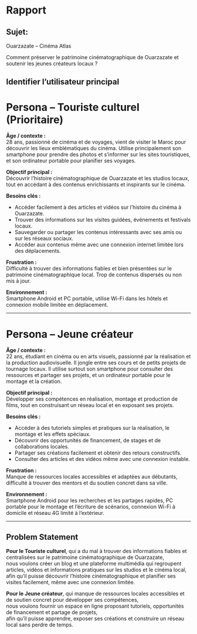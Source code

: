 # Rapport


## Sujet:
Ouarzazate – Cinéma Atlas

Comment préserver le patrimoine cinématographique de Ouarzazate et soutenir les jeunes créateurs locaux ?

## Identifier l’utilisateur principal

# Persona – Touriste culturel (Prioritaire)

**Âge / contexte :**  
28 ans, passionné de cinéma et de voyages, vient de visiter le Maroc pour découvrir les lieux emblématiques du cinéma. Utilise principalement son smartphone pour prendre des photos et s’informer sur les sites touristiques, et son ordinateur portable pour planifier ses voyages.

**Objectif principal :**  
Découvrir l’histoire cinématographique de Ouarzazate et les studios locaux, tout en accédant à des contenus enrichissants et inspirants sur le cinéma.

**Besoins clés :**  
- Accéder facilement à des articles et vidéos sur l’histoire du cinéma à Ouarzazate.  
- Trouver des informations sur les visites guidées, événements et festivals locaux.  
- Sauvegarder ou partager les contenus intéressants avec ses amis ou sur les réseaux sociaux.  
- Accéder aux contenus même avec une connexion internet limitée lors des déplacements.

**Frustration :**  
Difficulté à trouver des informations fiables et bien présentées sur le patrimoine cinématographique local. Trop de contenus dispersés ou non mis à jour.

**Environnement :**  
Smartphone Android et PC portable, utilise Wi-Fi dans les hôtels et connexion mobile limitée en déplacement.


--------------

# Persona – Jeune créateur

**Âge / contexte :**  
22 ans, étudiant en cinéma ou en arts visuels, passionné par la réalisation et la production audiovisuelle. Il jongle entre ses cours et de petits projets de tournage locaux. Il utilise surtout son smartphone pour consulter des ressources et partager ses projets, et un ordinateur portable pour le montage et la création.

**Objectif principal :**  
Développer ses compétences en réalisation, montage et production de films, tout en construisant un réseau local et en exposant ses projets.

**Besoins clés :**  
- Accéder à des tutoriels simples et pratiques sur la réalisation, le montage et les effets spéciaux.  
- Découvrir des opportunités de financement, de stages et de collaborations locales.  
- Partager ses créations facilement et obtenir des retours constructifs.  
- Consulter des articles et des vidéos même avec une connexion instable.

**Frustration :**  
Manque de ressources locales accessibles et adaptées aux débutants, difficulté à trouver des mentors et du soutien concret dans sa ville.

**Environnement :**  
Smartphone Android pour les recherches et les partages rapides, PC portable pour le montage et l’écriture de scénarios, connexion Wi-Fi à domicile et réseau 4G limité à l’extérieur.


-------------

## Problem Statement

**Pour le Touriste culturel**, qui a du mal à trouver des informations fiables et centralisées sur le patrimoine cinématographique de Ouarzazate,  
nous voulons créer un blog et une plateforme multimédia qui regroupent articles, vidéos et informations pratiques sur les studios et le cinéma local,  
afin qu’il puisse découvrir l’histoire cinématographique et planifier ses visites facilement, même avec une connexion limitée.

**Pour le Jeune créateur**, qui manque de ressources locales accessibles et de soutien concret pour développer ses compétences,  
nous voulons fournir un espace en ligne proposant tutoriels, opportunités de financement et partage de projets,  
afin qu’il puisse apprendre, exposer ses créations et construire un réseau local sans perdre de temps.
